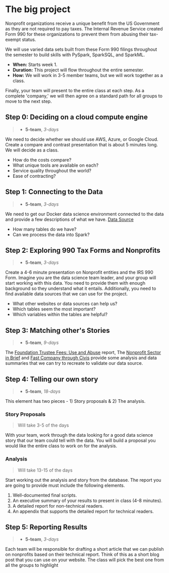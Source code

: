

# The big project

Nonprofit organizations receive a unique benefit from the US Government as they are not required to pay taxes. The Internal Revenue Service created Form 990 for these organizations to prevent them from abusing their tax-exempt status. 

We will use varied data sets built from these Form 990 filings throughout the semester to build skills with PySpark, SparkSQL, and SparkML.

- **When:** Starts week 1.
- **Duration:** This project will flow throughout the entire semester.
- **How:** We will work in 3-5 member teams, but we will work together as a class.  

Finally, your team will present to the entire class at each step.  As a complete 'company,' we will then agree on a standard path for all groups to move to the next step.

## Step 0: Deciding on a cloud compute engine

> - __5-team__, _3-days_

We need to decide whether we should use AWS, Azure, or Google Cloud. Create a compare and contrast presentation that is about 5 minutes long. We will decide as a class.

- How do the costs compare?
- What unique tools are available on each?
- Service quality throughout the world?
- Ease of contracting?

## Step 1: Connecting to the Data

> - __5-team__, _3-days_

We need to get our Docker data science environment connected to the data and provide a few descriptions of what we have. [Data Source](https://drive.google.com/drive/folders/1cRveOXwrIgAsWBsiO0Za2pGWuMhsFf8E?usp=sharing)

- How many tables do we have?
- Can we process the data into Spark?

## Step 2: Exploring 990 Tax Forms and Nonprofits

> - __5-team__, _3-days_

Create a 4-6 minute presentation on Nonprofit entities and the IRS 990 Form.  Imagine you are the data science team leader, and your group will start working with this data.  You need to provide them with enough background so they understand what it entails. Additionally, you need to find available data sources that we can use for the project.

- What other websites or data sources can help us?
- Which tables seem the most important?
- Which variables within the tables are helpful?

## Step 3: Matching other's Stories

> - __5-team__, _9-days_

The [Foundation Trustee Fees: Use and Abuse](https://github.com/BYUI451/irs990_data_supplements/blob/main/trustee_fees_final.pdf) report, The [Nonprofit Sector in Brief](https://nccs.urban.org/project/nonprofit-sector-brief#data) and [Fast Company through Civis](https://www.fastcompany.com/90356802/what-mapping-every-nonprofit-in-the-u-s-tells-us-about-the-state-of-the-industry) provide some analysis and data summaries that we can try to recreate to validate our data source.

## Step 4: Telling our own story

> - __5-team__, _18-days_

This element has two pieces - 1) Story proposals & 2) The analysis.

### Story Proposals

> Will take 3-5 of the days

With your team, work through the data looking for a good data science story that our team could tell with the data. You will build a proposal you would like the entire class to work on for the analysis.

### Analysis

> Will take 13-15 of the days

Start working out the analysis and story from the database.  The report you are going to provide must include the following elements.

1. Well-documented final scripts.
2. An executive summary of your results to present in class (4-8 minutes).
3. A detailed report for non-technical readers.
4. An appendix that supports the detailed report for technical readers.

## Step 5: Reporting Results

> - __5-team__, _3-days_

Each team will be responsible for drafting a short article that we can publish on nonprofits based on their technical report.  Think of this as a short blog post that you can use on your website.  The class will pick the best one from all the groups to highlight 

